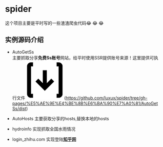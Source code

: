 # spider
这个项目主要是平时写的一些渣渣爬虫代码:joy: :joy: :joy:

## 实例源码介绍
* AutoGetSs  
    主要抓取分享**免费Ss账号**网站，给平时使用SSR提供账号来源！这里提供可执行文件![下载](./img/down.gif)(https://github.com/luxux/spider/tree/gh-pages/%E5%AE%9E%E4%BE%8B%E6%BA%90%E7%A0%81/AutoGetSs/dist)

* AutoHosts
    主要获取分享的hosts,替换本地的hosts

* hydroinfo
    实现抓取全国水雨情况

* login_zhihu.com
    实现登陆[**知乎网**](www.zhihu.com)